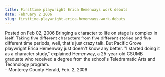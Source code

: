 ```yaml
---
title: Firsttime playwright Erica Hemenways work debuts
date: February 2 2006
slug: firsttime-playwright-erica-hemenways-work-debuts
---
```


 



<span class="date">Posted on Feb 02, 2006    </span>
Bringing a character to life on stage is complex in iself. Taking
five different characters from five different stories and five
different time periods, well, that&apos;s just crazy talk. But Pacific
Grove playwright Erica Hemenway just doesn&apos;t know any better. &quot;I
started doing it as a character study,&quot; explained Hemenway, a
25-year-old CSUMB graduate who received a degree from the school&apos;s
Teledramatic Arts and Technology program.<br>
&#x2013; Monterey County Herald, Feb. 2, 2006<br/></br>




```
